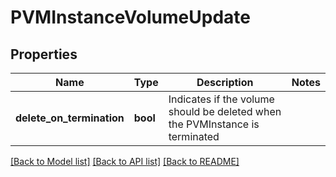 # PVMInstanceVolumeUpdate

## Properties
Name | Type | Description | Notes
------------ | ------------- | ------------- | -------------
**delete_on_termination** | **bool** | Indicates if the volume should be deleted when the PVMInstance is terminated | 

[[Back to Model list]](../README.md#documentation-for-models) [[Back to API list]](../README.md#documentation-for-api-endpoints) [[Back to README]](../README.md)


